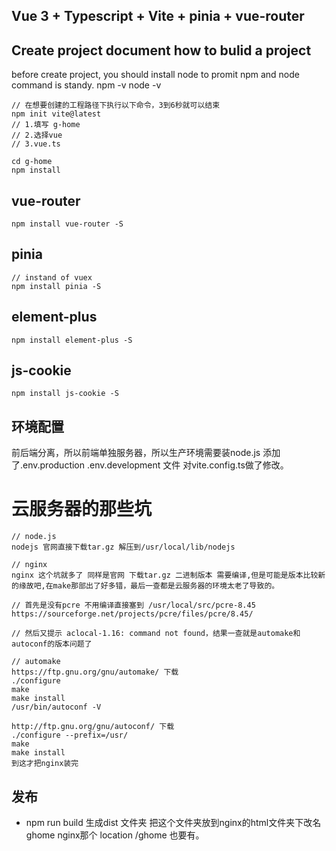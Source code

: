 ## Vue 3 + Typescript + Vite + pinia + vue-router

## Create project document how to bulid a project
  before create project, you should install node to promit npm and node command is standy.
  npm -v
  node -v<br />

    // 在想要创建的工程路径下执行以下命令，3到6秒就可以结束
    npm init vite@latest
    // 1.填写 g-home
    // 2.选择vue
    // 3.vue.ts
    
    cd g-home
    npm install

## vue-router
  
    npm install vue-router -S

## pinia
    // instand of vuex
    npm install pinia -S

## element-plus
    npm install element-plus -S

## js-cookie
    npm install js-cookie -S

## 环境配置
  前后端分离，所以前端单独服务器，所以生产环境需要装node.js
  添加了.env.production .env.development 文件
  对vite.config.ts做了修改。

# 云服务器的那些坑
    // node.js
    nodejs 官网直接下载tar.gz 解压到/usr/local/lib/nodejs
    
    // nginx
    nginx 这个坑就多了 同样是官网 下载tar.gz 二进制版本 需要编译,但是可能是版本比较新的缘故吧,在make那部出了好多错，最后一查都是云服务器的环境太老了导致的。
    
    // 首先是没有pcre 不用编译直接塞到 /usr/local/src/pcre-8.45 
    https://sourceforge.net/projects/pcre/files/pcre/8.45/ 
    
    // 然后又提示 aclocal-1.16: command not found，结果一查就是automake和autoconf的版本问题了
    
    // automake
    https://ftp.gnu.org/gnu/automake/ 下载
    ./configure
    make
    make install
    /usr/bin/autoconf -V

    http://ftp.gnu.org/gnu/autoconf/ 下载 
    ./configure --prefix=/usr/
    make
    make install
    到这才把nginx装完 

## 发布
 - npm run build 生成dist 文件夹
    把这个文件夹放到nginx的html文件夹下改名ghome
    nginx那个 location /ghome 也要有。










  
